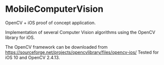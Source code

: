 # MobileComputerVision

OpenCV + iOS proof of concept application. 

Implementation of several Computer Vision algorithms using the OpenCV library for iOS.

The OpenCV framework can be downloaded from https://sourceforge.net/projects/opencvlibrary/files/opencv-ios/
Tested for iOS 10 and OpenCV 2.4.13.


